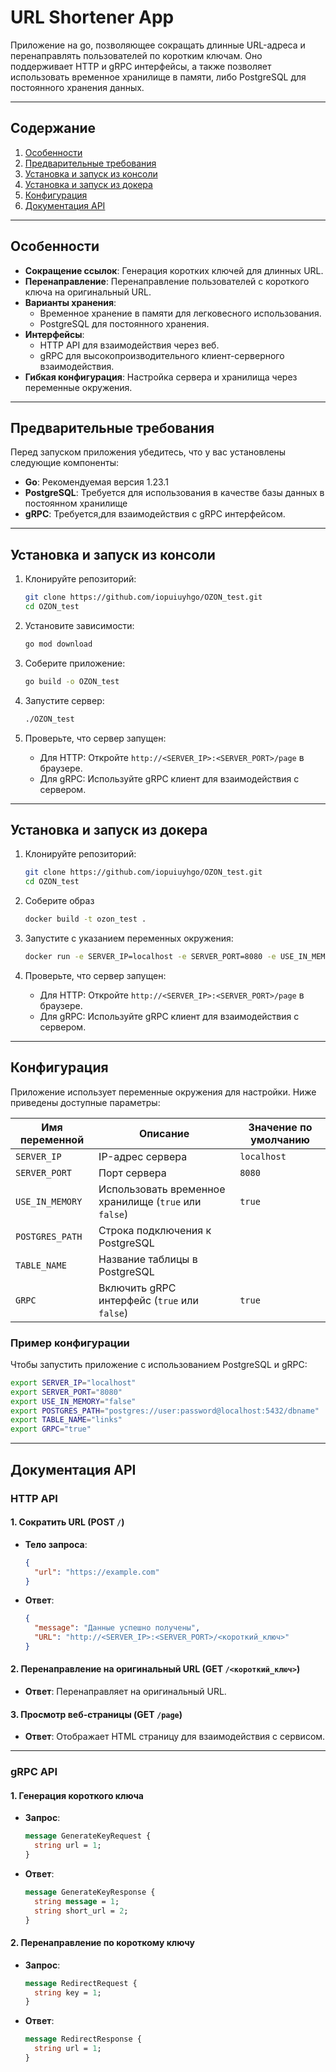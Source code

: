 # URL Shortener App

Приложение на go, позволяющее сокращать длинные URL-адреса и перенаправлять пользователей по коротким ключам. Оно поддерживает HTTP и gRPC интерфейсы, а также позволяет использовать временное хранилище в памяти, либо PostgreSQL для постоянного хранения данных.

---

## Содержание

1. [Особенности](#особенности)
2. [Предварительные требования](#предварительные-требования)
3. [Установка и запуск из консоли](#установка-и-запуск-из-консоли)
4. [Установка и запуск из докера](#установка-и-запуск-из-докера)
5. [Конфигурация](#конфигурация)
6. [Документация API](#документация-api)

---

## Особенности

- **Сокращение ссылок**: Генерация коротких ключей для длинных URL.
- **Перенаправление**: Перенаправление пользователей с короткого ключа на оригинальный URL.
- **Варианты хранения**:
  - Временное хранение в памяти для легковесного использования.
  - PostgreSQL для постоянного хранения.
- **Интерфейсы**:
  - HTTP API для взаимодействия через веб.
  - gRPC для высокопроизводительного клиент-серверного взаимодействия.
- **Гибкая конфигурация**: Настройка сервера и хранилища через переменные окружения.

---

## Предварительные требования

Перед запуском приложения убедитесь, что у вас установлены следующие компоненты:

- **Go**: Рекомендуемая версия 1.23.1
- **PostgreSQL**: Требуется для использования в качестве базы данных в постоянном хранилище
- **gRPC**: Требуется,для взаимодействия с gRPC интерфейсом.

---

## Установка и запуск из консоли

1. Клонируйте репозиторий:
   ```bash
   git clone https://github.com/iopuiuyhgo/OZON_test.git
   cd OZON_test
   ```

2. Установите зависимости:
   ```bash
   go mod download
   ```

3. Соберите приложение:
   ```bash
   go build -o OZON_test
   ```

4. Запустите сервер:
   ```bash
   ./OZON_test
   ```

5. Проверьте, что сервер запущен:
   - Для HTTP: Откройте `http://<SERVER_IP>:<SERVER_PORT>/page` в браузере.
   - Для gRPC: Используйте gRPC клиент для взаимодействия с сервером.

---
 
## Установка и запуск из докера

1. Клонируйте репозиторий:
   ```bash
   git clone https://github.com/iopuiuyhgo/OZON_test.git
   cd OZON_test
   ```

2. Соберите образ
   ```bash
   docker build -t ozon_test .
   ```

3. Запустите с указанием переменных окружения:
   ```bash
   docker run -e SERVER_IP=localhost -e SERVER_PORT=8080 -e USE_IN_MEMORY=false -e POSTGRES_PATH=postgres://user:password@localhost:5432/dbname -e TABLE_NAME=links -e GRPC=true -p 8080:8080 ozon_test
   ```

4. Проверьте, что сервер запущен:
   - Для HTTP: Откройте `http://<SERVER_IP>:<SERVER_PORT>/page` в браузере.
   - Для gRPC: Используйте gRPC клиент для взаимодействия с сервером.

---
 
## Конфигурация

Приложение использует переменные окружения для настройки. Ниже приведены доступные параметры:

| Имя переменной      | Описание                                   | Значение по умолчанию       |
|--------------------|-------------------------------------------|-----------------------------|
| `SERVER_IP`        | IP-адрес сервера                          | `localhost`                 |
| `SERVER_PORT`      | Порт сервера                              | `8080`                      |
| `USE_IN_MEMORY`    | Использовать временное хранилище (`true` или `false`) | `true`              |
| `POSTGRES_PATH`    | Строка подключения к PostgreSQL            |                      |
| `TABLE_NAME`       | Название таблицы в PostgreSQL              |                     |
| `GRPC`             | Включить gRPC интерфейс (`true` или `false`) | `true`              |

### Пример конфигурации

Чтобы запустить приложение с использованием PostgreSQL и gRPC:
```bash
export SERVER_IP="localhost"
export SERVER_PORT="8080"
export USE_IN_MEMORY="false"
export POSTGRES_PATH="postgres://user:password@localhost:5432/dbname"
export TABLE_NAME="links"
export GRPC="true"
```

---

## Документация API

### HTTP API

#### 1. Сократить URL (POST `/`)

- **Тело запроса**:
  ```json
  {
    "url": "https://example.com"
  }
  ```

- **Ответ**:
  ```json
  {
    "message": "Данные успешно получены",
    "URL": "http://<SERVER_IP>:<SERVER_PORT>/<короткий_ключ>"
  }
  ```

#### 2. Перенаправление на оригинальный URL (GET `/<короткий_ключ>`)

- **Ответ**: Перенаправляет на оригинальный URL.

#### 3. Просмотр веб-страницы (GET `/page`)

- **Ответ**: Отображает HTML страницу для взаимодействия с сервисом.

---

### gRPC API

#### 1. Генерация короткого ключа

- **Запрос**:
  ```proto
  message GenerateKeyRequest {
    string url = 1;
  }
  ```

- **Ответ**:
  ```proto
  message GenerateKeyResponse {
    string message = 1;
    string short_url = 2;
  }
  ```

#### 2. Перенаправление по короткому ключу

- **Запрос**:
  ```proto
  message RedirectRequest {
    string key = 1;
  }
  ```

- **Ответ**:
  ```proto
  message RedirectResponse {
    string url = 1;
  }
  ```
